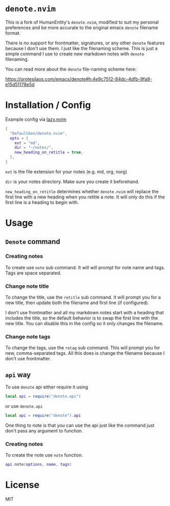 # `denote.nvim`

This is a fork of HumanEntity's `denote.nvim`, modified to suit my personal preferences and be more accurate to the original emacs `denote` filename format.

There is no support for frontmatter, signatures, or any other `denote` features because I don't use them. I just like the filenaming scheme. This is just a simple command I use to create new markdown notes with `denote` filenaming.

You can read more about the `denote` file-naming scheme here:

https://protesilaos.com/emacs/denote#h:4e9c7512-84dc-4dfb-9fa9-e15d51178e5d

# Installation / Config

Example config via [lazy.nvim](https://github.com/folke/lazy.nvim)

```lua
{
  "DefaultGen/denote.nvim",
  opts = {
    ext = "md",
    dir = "~/notes/",
    new_heading_on_retitle = true,
  },
} 
```

`ext` is the file extension for your notes (e.g. md, org, norg)

`dir` is your notes directory. Make sure you create it beforehand.

`new_heading_on_retitle` determines whether `denote.nvim` will replace the first line with a new heading when you retitle a note. It will only do this if the first line is a heading to begin with.


# Usage

## `Denote` command

### Creating notes

To create use `note` sub command. It will will prompt for note name and tags. Tags are space separated.

### Change note title

To change the title, use the `retitle` sub command. It will prompt you for a new title, then update both the filename and first line (if configured).

I don't use frontmatter and all my markdown notes start with a heading that includes the title, so the default behavior is to swap the first line with the new title. You can disable this in the config so it only changes the filename.

### Change note tags

To change the tags, use the `retag` sub command. This will prompt you for new, comma-separated tags. All this does is change the filename because I don't use frontmatter.

## `api` way

To use `denote` api either require it using

```lua
local api = require("denote.api")
```

or use `denote.api`

```lua
local api = require("denote").api
```

One thing to note is that you can use the api just like the command just don't pass any argument to function.

### Creating notes

To create the note use `note` function.

```lua
api.note(options, name, tags)
```

# License

MIT
